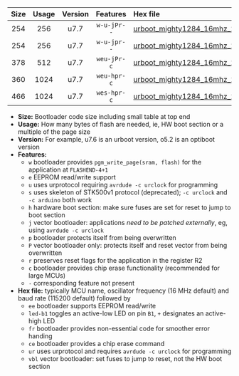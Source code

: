 |Size|Usage|Version|Features|Hex file|
|:-:|:-:|:-:|:-:|:--|
|254|256|u7.7|`w-u-jPr--`|[urboot_mighty1284_16mhz_250000bps_led+b7_ur_vbl.hex](https://raw.githubusercontent.com/stefanrueger/urboot.hex/main/boards/mighty1284/fcpu_16mhz/250000_bps/urboot_mighty1284_16mhz_250000bps_led+b7_ur_vbl.hex)|
|254|256|u7.7|`w-u-jpr--`|[urboot_mighty1284_16mhz_250000bps_led+b7_fr_ur_vbl.hex](https://raw.githubusercontent.com/stefanrueger/urboot.hex/main/boards/mighty1284/fcpu_16mhz/250000_bps/urboot_mighty1284_16mhz_250000bps_led+b7_fr_ur_vbl.hex)|
|378|512|u7.7|`weu-jPr-c`|[urboot_mighty1284_16mhz_250000bps_ee_led+b7_fr_ce_ur_vbl.hex](https://raw.githubusercontent.com/stefanrueger/urboot.hex/main/boards/mighty1284/fcpu_16mhz/250000_bps/urboot_mighty1284_16mhz_250000bps_ee_led+b7_fr_ce_ur_vbl.hex)|
|360|1024|u7.7|`weu-hpr-c`|[urboot_mighty1284_16mhz_250000bps_ee_led+b7_fr_ce_ur.hex](https://raw.githubusercontent.com/stefanrueger/urboot.hex/main/boards/mighty1284/fcpu_16mhz/250000_bps/urboot_mighty1284_16mhz_250000bps_ee_led+b7_fr_ce_ur.hex)|
|466|1024|u7.7|`wes-hpr-c`|[urboot_mighty1284_16mhz_250000bps_ee_led+b7_fr_ce.hex](https://raw.githubusercontent.com/stefanrueger/urboot.hex/main/boards/mighty1284/fcpu_16mhz/250000_bps/urboot_mighty1284_16mhz_250000bps_ee_led+b7_fr_ce.hex)|

- **Size:** Bootloader code size including small table at top end
- **Usage:** How many bytes of flash are needed, ie, HW boot section or a multiple of the page size
- **Version:** For example, u7.6 is an urboot version, o5.2 is an optiboot version
- **Features:**
  + `w` bootloader provides `pgm_write_page(sram, flash)` for the application at `FLASHEND-4+1`
  + `e` EEPROM read/write support
  + `u` uses urprotocol requiring `avrdude -c urclock` for programming
  + `s` uses skeleton of STK500v1 protocol (deprecated); `-c urclock` and `-c arduino` both work
  + `h` hardware boot section: make sure fuses are set for reset to jump to boot section
  + `j` vector bootloader: applications *need to be patched externally*, eg, using `avrdude -c urclock`
  + `p` bootloader protects itself from being overwritten
  + `P` vector bootloader only: protects itself and reset vector from being overwritten
  + `r` preserves reset flags for the application in the register R2
  + `c` bootloader provides chip erase functionality (recommended for large MCUs)
  + `-` corresponding feature not present
- **Hex file:** typically MCU name, oscillator frequency (16 MHz default) and baud rate (115200 default) followed by
  + `ee` bootloader supports EEPROM read/write
  + `led-b1` toggles an active-low LED on pin `B1`, `+` designates an active-high LED
  + `fr` bootloader provides non-essential code for smoother error handing
  + `ce` bootloader provides a chip erase command
  + `ur` uses urprotocol and requires `avrdude -c urclock` for programming
  + `vbl` vector bootloader: set fuses to jump to reset, not the HW boot section
